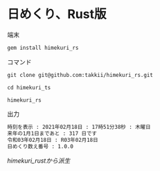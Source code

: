 # 日めくり、Rust版

端末

```markdown
gem install himekuri_rs
```

コマンド

```markdown
git clone git@github.com:takkii/himekuri_rs.git

cd himekuri_ts

himekuri_rs
```

出力

```markdown
時刻を表示 : 2021年02月18日 : 17時51分38秒 : 木曜日
来年の1月1日まであと : 317 日です
令和03年02月18日 : R03年02月18日
日めくり数え番号 : 1.0.0
```

_himekuri_rustから派生_
